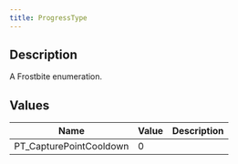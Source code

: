 ```yaml
---
title: ProgressType
---
```

## Description

A Frostbite enumeration.

## Values

| Name                     | Value | Description |
| ------------------------ | ----- | ----------- |
| PT\_CapturePointCooldown | 0     |             |
